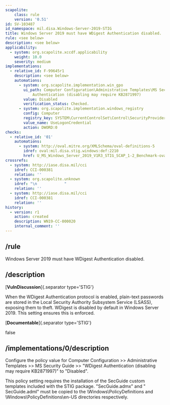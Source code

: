 ```yaml
---
scapolite:
    class: rule
    version: '0.51'
id: SV-103487
id_namespace: mil.disa.Windows-Server-2019-STIG
title: Windows Server 2019 must have WDigest Authentication disabled.
rule: <see below>
description: <see below>
applicability:
  - system: org.scapolite.xccdf.applicability
    weight: 10.0
    severity: medium
implementations:
  - relative_id: F-99645r1
    description: <see below>
    automations:
      - system: org.scapolite.implementation.win_gpo
        ui_path: Computer Configuration\Administrative Templates\MS Security Guide\WDigest
            Authentication (disabling may require KB2871997)
        value: Disabled
        verification_status: Checked.
      - system: org.scapolite.implementation.windows_registry
        config: Computer
        registry_key: SYSTEM\CurrentControlSet\Control\SecurityProviders\WDigest
        value_name: UseLogonCredential
        action: DWORD:0
checks:
  - relative_id: '01'
    automations:
      - system: http://oval.mitre.org/XMLSchema/oval-definitions-5
        idref: oval:mil.disa.stig.windows:def:2210
        href: U_MS_Windows_Server_2019_V1R3_STIG_SCAP_1-2_Benchmark-oval.xml
crossrefs:
  - system: http://iase.disa.mil/cci
    idref: CCI-000381
    relation: ''
  - system: org.scapolite.unknown
    idref: "\n            "
    relation: ''
  - system: http://iase.disa.mil/cci
    idref: CCI-000381
    relation: ''
history:
  - version: r1
    action: created
    description: WN19-CC-000020
    internal_comment: ''
---
```



## /rule

Windows Server 2019 must have WDigest Authentication disabled.

## /description

[**VulnDiscussion**]{.separator type='STIG'}

When the WDigest Authentication protocol is enabled, plain-text passwords are stored in the Local Security Authority Subsystem Service (LSASS), exposing them to theft. WDigest is disabled by default in Windows Server 2019. This setting ensures this is enforced.

[**Documentable**]{.separator type='STIG'}

false

## /implementations/0/description

Configure the policy value for Computer Configuration >> Administrative Templates >> MS Security Guide >> "WDigest Authentication (disabling may require KB2871997)" to "Disabled".

This policy setting requires the installation of the SecGuide custom templates included with the STIG package. "SecGuide.admx" and " SecGuide.adml" must be copied to the \Windows\PolicyDefinitions and \Windows\PolicyDefinitions\en-US directories respectively.
